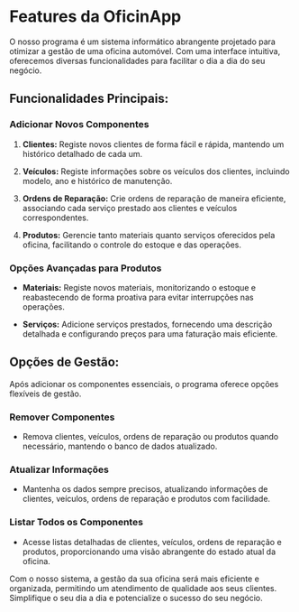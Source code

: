 # Features da OficinApp

O nosso programa é um sistema informático abrangente projetado para otimizar a gestão de uma oficina automóvel. Com uma interface intuitiva, oferecemos diversas funcionalidades para facilitar o dia a dia do seu negócio.

## Funcionalidades Principais:

### Adicionar Novos Componentes

1. **Clientes:** Registe novos clientes de forma fácil e rápida, mantendo um histórico detalhado de cada um.

2. **Veículos:** Registe informações sobre os veículos dos clientes, incluindo modelo, ano e histórico de manutenção.

3. **Ordens de Reparação:** Crie ordens de reparação de maneira eficiente, associando cada serviço prestado aos clientes e veículos correspondentes.

4. **Produtos:** Gerencie tanto materiais quanto serviços oferecidos pela oficina, facilitando o controle do estoque e das operações.

### Opções Avançadas para Produtos

- **Materiais:** Registe novos materiais, monitorizando o estoque e reabastecendo de forma proativa para evitar interrupções nas operações.

- **Serviços:** Adicione serviços prestados, fornecendo uma descrição detalhada e configurando preços para uma faturação mais eficiente.

## Opções de Gestão:

Após adicionar os componentes essenciais, o programa oferece opções flexíveis de gestão.

### Remover Componentes

- Remova clientes, veículos, ordens de reparação ou produtos quando necessário, mantendo o banco de dados atualizado.

### Atualizar Informações

- Mantenha os dados sempre precisos, atualizando informações de clientes, veículos, ordens de reparação e produtos com facilidade.

### Listar Todos os Componentes

- Acesse listas detalhadas de clientes, veículos, ordens de reparação e produtos, proporcionando uma visão abrangente do estado atual da oficina.

Com o nosso sistema, a gestão da sua oficina será mais eficiente e organizada, permitindo um atendimento de qualidade aos seus clientes. Simplifique o seu dia a dia e potencialize o sucesso do seu negócio.
